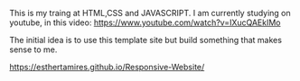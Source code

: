This is my traing at HTML,CSS and JAVASCRIPT.
I am currently studying on youtube, in this video: https://www.youtube.com/watch?v=IXucQAEkIMo

The initial idea is to use this template site but build something that makes sense to me.

https://esthertamires.github.io/Responsive-Website/
